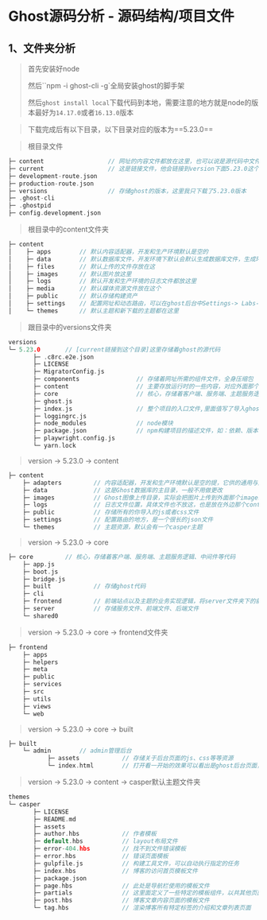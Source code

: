 # Ghost源码分析 - 源码结构/项目文件

## 1、文件夹分析

>   首先安装好node
>
>   然后``npm -i ghost-cli -g`全局安装ghost的脚手架
>
>   然后`ghost install local`下载代码到本地，需要注意的地方就是node的版本最好为`14.17.0`或者`16.13.0`版本

>   下载完成后有以下目录，以下目录对应的版本为==5.23.0==

>   根目录文件

```c++
├─ content					// 网址的内容文件都放在这里，也可以说是源代码中文件夹的映射
├─ current					// 这是链接文件，他会链接到version下面5.23.0这个文件中
├─ development-route.json
├─ production-route.json
├─ versions					// 存储ghost的版本，这里我只下载了5.23.0版本
├─ .ghost-cli	
├─ .ghostpid
├─ config.development.json
```



>   根目录中的content文件夹

```c
├─ content
│    ├─ apps		// 默认内容适配器，开发和生产环境默认是空的   
│    ├─ data		// 默认数据库文件，开发环境下默认会默认生成数据库文件，生成环境下是空的，因为我们会使用mysql
│    ├─ files		// 默认上传的文件存放在这
│    ├─ images		// 默认图片放这里
│    ├─ logs		// 默认开发和生产环境的日志文件都放这里
│    ├─ media		// 默认媒体资源文件放在这个
│    ├─ public		// 默认存储构建资产
│    ├─ settings	// 配置网址和动态路由，可以在ghost后台中Settings-> Labs-> Export your content导出查看
│    └─ themes		// 默认主题和新下载的主题都在这里
```

>   跟目录中的versions文件夹

```c
versions
└─ 5.23.0		// [current链接到这个目录]这里存储着ghost的源代码
       ├─ .c8rc.e2e.json
       ├─ LICENSE
       ├─ MigratorConfig.js
       ├─ components				// 存储着网址所需的组件文件，全身压缩包
       ├─ content					// 主要存放运行时的一些内容，对应外面那个content文件夹
       ├─ core						// 核心，存储着客户端、服务端、主题服务逻辑、中间件等代码
       ├─ ghost.js
       ├─ index.js					// 整个项目的入口文件,里面值写了导入ghost.js
       ├─ loggingrc.js
       ├─ node_modules				// node模块
       ├─ package.json				// npm构建项目的描述文件，如：依赖、版本信息等等很多
       ├─ playwright.config.js
       └─ yarn.lock
```

>   version -> 5.23.0 -> content

```c
├─ content
    ├─ adapters			// 内容适配器，开发和生产环境默认是空的提，它供的通用与后端服务接口适配能力,你可以在里面定制自己的api适配逻辑
    ├─ data				// 这是Ghost数据库的主目录，一般不用做更改
    ├─ images			// Ghost图像上传目录，实际会把图片上传到外面那个images文件夹中	
    ├─ logs				// 日志文件位置，具体文件也不放这，也是放在外边那个content的logs文件夹中
    ├─ public			// 存储所有的你导入的js或者css文件
    ├─ settings			// 配置路由的地方，是一个很长的json文件
    └─ themes			// 主题资源，默认会有一个casper主题
```

>   version -> 5.23.0 -> core

```c
├─ core			// 核心，存储着客户端、服务端、主题服务逻辑、中间件等代码
    ├─ app.js
    ├─ boot.js
    ├─ bridge.js
    ├─ built			// 存储ghost代码
    ├─ cli
    ├─ frontend			// 前端站点以及主题的业务实现逻辑，将server文件夹下的前端路由代理到这里
    ├─ server			// 存储服务文件、前端文件、后端文件
    └─ shared0
```

>   version -> 5.23.0 -> core -> frontend文件夹

```c
├─ frontend
    ├─ apps
    ├─ helpers
    ├─ meta
    ├─ public
    ├─ services
    ├─ src
    ├─ utils
    ├─ views
    └─ web
```



>   version -> 5.23.0 -> core -> built

```c
├─ built		
    └─ admin		// admin管理后台
           ├─ assets			// 存储关于后台页面的js、css等等资源
           └─ index.html		// 打开看一开始的效果可以看出是ghost后台页面，但是不能直接在浏览器打开
```

>   version -> 5.23.0 -> content -> casper默认主题文件夹

```c++
themes
└─ casper
       ├─ LICENSE
       ├─ README.md
       ├─ assets
       ├─ author.hbs			// 作者模板
       ├─ default.hbs			// layout布局文件
       ├─ error-404.hbs			// 找不到文件错误模板
       ├─ error.hbs				// 错误页面模板
       ├─ gulpfile.js			// 构建工具文件，可以自动执行指定的任务
       ├─ index.hbs				// 博客的访问首页模板文件
       ├─ package.json
       ├─ page.hbs				// 此处是导航栏使用的模板文件
       ├─ partials				// 这里面定义了一些特定的模板组件，以共其他页面多次引用
       ├─ post.hbs				// 博客文章内容页面的模板文件
       └─ tag.hbs				// 渲染博客所有特定标签的介绍和文章列表页面
```

>   